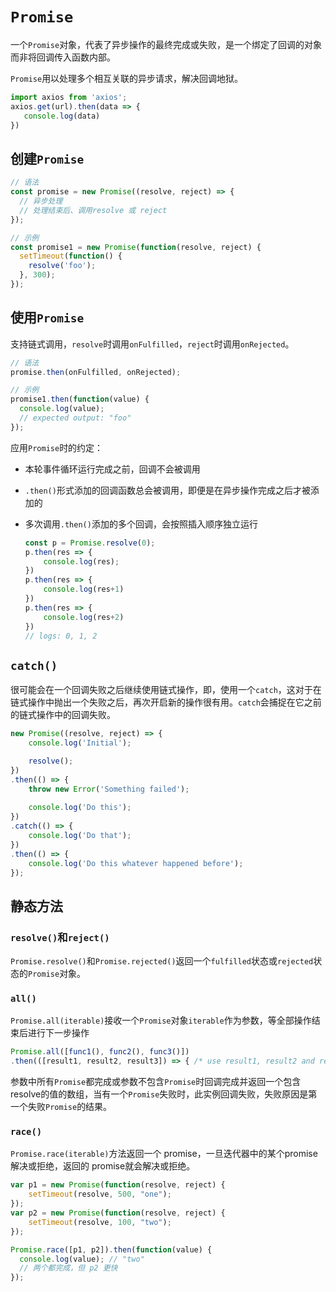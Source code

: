 # `Promise`

一个`Promise`对象，代表了异步操作的最终完成或失败，是一个绑定了回调的对象而非将回调传入函数内部。

`Promise`用以处理多个相互关联的异步请求，解决回调地狱。

```javascript
import axios from 'axios';
axios.get(url).then(data => {
   console.log(data)
})
```

## 创建`Promise`

```javascript
// 语法
const promise = new Promise((resolve, reject) => {
  // 异步处理
  // 处理结束后、调用resolve 或 reject
});

// 示例
const promise1 = new Promise(function(resolve, reject) {
  setTimeout(function() {
    resolve('foo');
  }, 300);
});

```

## 使用`Promise`

支持链式调用，`resolve`时调用`onFulfilled`，`reject`时调用`onRejected`。

```javascript
// 语法
promise.then(onFulfilled, onRejected);

// 示例
promise1.then(function(value) {
  console.log(value);
  // expected output: "foo"
});
```

应用`Promise`时的约定：

* 本轮事件循环运行完成之前，回调不会被调用

* `.then()`形式添加的回调函数总会被调用，即便是在异步操作完成之后才被添加的

* 多次调用`.then()`添加的多个回调，会按照插入顺序独立运行

  ```javascript
  const p = Promise.resolve(0);
  p.then(res => {
      console.log(res);
  })
  p.then(res => {
      console.log(res+1)
  })
  p.then(res => {
      console.log(res+2)
  })
  // logs: 0, 1, 2
  ```

  

## `catch()`

很可能会在一个回调失败之后继续使用链式操作，即，使用一个`catch`，这对于在链式操作中抛出一个失败之后，再次开启新的操作很有用。`catch`会捕捉在它之前的链式操作中的回调失败。

```javascript
new Promise((resolve, reject) => {
    console.log('Initial');

    resolve();
})
.then(() => {
    throw new Error('Something failed');
        
    console.log('Do this');
})
.catch(() => {
    console.log('Do that');
})
.then(() => {
    console.log('Do this whatever happened before');
});
```

##  静态方法

### `resolve()`和`reject()`

`Promise.resolve()`和`Promise.rejected()`返回一个`fulfilled`状态或`rejected`状态的`Promise`对象。

### `all()`	

`Promise.all(iterable)`接收一个`Promise`对象`iterable`作为参数，等全部操作结束后进行下一步操作

```javascript
Promise.all([func1(), func2(), func3()])
.then(([result1, result2, result3]) => { /* use result1, result2 and result3 */ });
```

参数中所有`Promise`都完成或参数不包含`Promise`时回调完成并返回一个包含resolve的值的数组，当有一个`Promise`失败时，此实例回调失败，失败原因是第一个失败`Promise`的结果。

### `race()`

`Promise.race(iterable)`方法返回一个 promise，一旦迭代器中的某个promise解决或拒绝，返回的 promise就会解决或拒绝。

```javascript
var p1 = new Promise(function(resolve, reject) { 
    setTimeout(resolve, 500, "one"); 
});
var p2 = new Promise(function(resolve, reject) { 
    setTimeout(resolve, 100, "two"); 
});

Promise.race([p1, p2]).then(function(value) {
  console.log(value); // "two"
  // 两个都完成，但 p2 更快
});
```

